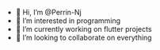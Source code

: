 - 👋 Hi, I’m @Perrin-Nj
- 👀 I’m interested in programming
- 🌱 I’m currently working on flutter projects
- 💞️ I’m looking to collaborate on everything

<!---
Perrin-Nj/Perrin-Nj is a ✨ special ✨ repository because its `README.md` (this file) appears on your GitHub profile.
You can click the Preview link to take a look at your changes.
--->

